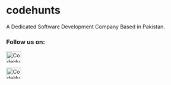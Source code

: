 # codehunts
A Dedicated Software Development Company Based in Pakistan.

<h3 align="left">Follow us on:</h3>
<p align="left">
<a href="https://twitter.com/code_hunts" target="blank"><img align="center" src="https://raw.githubusercontent.com/rahuldkjain/github-profile-readme-generator/master/src/images/icons/Social/twitter.svg" alt="CodeHunts" height="30" width="40" /></a>

<a href="https://instagram.com/code_hunts" target="blank"><img align="center" src="https://raw.githubusercontent.com/rahuldkjain/github-profile-readme-generator/master/src/images/icons/Social/instagram.svg" alt="CodeHunts" height="30" width="40" /></a>
</p>
